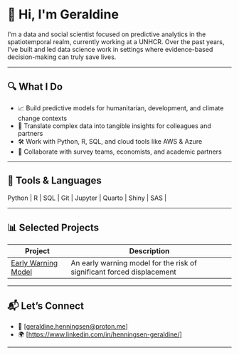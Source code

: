 # 👋 Hi, I'm Geraldine

I'm a data and social scientist focused on predictive analytics in the spatiotemporal realm, currently working at a UNHCR. Over the past years, I've built and led data science work in settings where evidence-based decision-making can truly save lives.

---

## 🔍 What I Do

- 📈 Build predictive models for humanitarian, development, and climate change contexts  
- 🧠 Translate complex data into tangible insights for colleagues and partners  
- 🛠️ Work with Python, R, SQL, and cloud tools like AWS & Azure  
- 🤝 Collaborate with survey teams, economists, and academic partners  

---

## 🧰 Tools & Languages

Python | R | SQL | Git | Jupyter | Quarto | Shiny | SAS |

---

## 📊 Selected Projects

| Project | Description |
|--------|-------------|
| [Early Warning Model](https://github.com/YOUR_USERNAME/nutrition-forecast-model) | An early warning model for the risk of significant forced displacement |

---

## 📬 Let’s Connect

- 📧 [geraldine.henningsen@proton.me]
- 🌍 [https://www.linkedin.com/in/henningsen-geraldine/]
  

---

